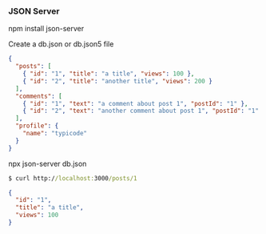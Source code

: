 ### JSON Server

npm install json-server

Create a db.json or db.json5 file
```json
{
  "posts": [
    { "id": "1", "title": "a title", "views": 100 },
    { "id": "2", "title": "another title", "views": 200 }
  ],
  "comments": [
    { "id": "1", "text": "a comment about post 1", "postId": "1" },
    { "id": "2", "text": "another comment about post 1", "postId": "1" }
  ],
  "profile": {
    "name": "typicode"
  }
}
```

npx json-server db.json

```cmd
$ curl http://localhost:3000/posts/1
```
```json
{
  "id": "1",
  "title": "a title",
  "views": 100
}
```